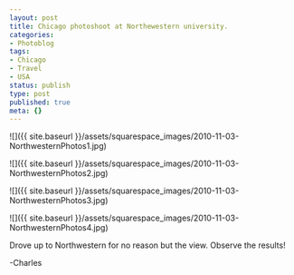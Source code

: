 ```yaml
---
layout: post
title: Chicago photoshoot at Northewestern university.
categories:
- Photoblog
tags:
- Chicago
- Travel
- USA
status: publish
type: post
published: true
meta: {}
---
```


![]({{ site.baseurl }}/assets/squarespace_images/2010-11-03-NorthwesternPhotos1.jpg)

![]({{ site.baseurl }}/assets/squarespace_images/2010-11-03-NorthwesternPhotos2.jpg)

![]({{ site.baseurl }}/assets/squarespace_images/2010-11-03-NorthwesternPhotos3.jpg)

![]({{ site.baseurl }}/assets/squarespace_images/2010-11-03-NorthwesternPhotos4.jpg)

Drove up to Northwestern for no reason but the view. Observe the results!

-Charles
